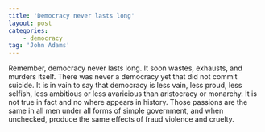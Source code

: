 ```yaml
---
title: 'Democracy never lasts long'
layout: post
categories:
    - democracy
tag: 'John Adams'
---
```


Remember, democracy never lasts long. It soon wastes, exhausts, and murders itself. There was never a democracy yet that did not commit suicide. It is in vain to say that democracy is less vain, less proud, less selfish, less ambitious or less avaricious than aristocracy or monarchy. It is not true in fact and no where appears in history. Those passions are the same in all men under all forms of simple government, and when unchecked, produce the same effects of fraud violence and cruelty.
